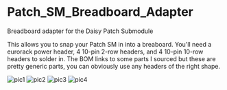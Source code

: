# Patch_SM_Breadboard_Adapter
Breadboard adapter for the Daisy Patch Submodule

This allows you to snap your Patch SM in into a breaboard. You'll need a eurorack power header, 4 10-pin 2-row headers, and 4 10-pin 10-row headers to solder in. The BOM links to some parts I sourced but these are pretty generic parts, you can obviously use any headers of the right shape. 

![pic1](pictures/BB_adapter1.png)
![pic2](pictures/BB_adapter2.png)
![pic3](pictures/BB_adapter3.png)
![pic4](pictures/BB_adapter4.png)